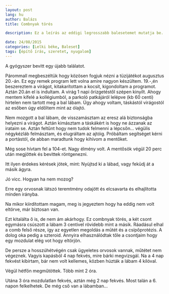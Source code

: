 ```yaml
---
layout: post
lang: hu
author: Balázs
title: Combnyak törés

description: Ez a leírás az eddigi legrosszabb balesetemet mutatja be.

date: 24/08/2015
categories: [Lelki béke, Baleset]
tags: [építő írás, szeretet, nyugalom]
---
```

A gyógyszer bevitt egy újabb találatot.

Párommall megbeszéltük hogy közösen fogjuk nézni a tüzijátékot augusztus 20.-án. Ez egy remek program lett volna amire nagyon készültem. 19.-,én beszereztem a virágot, kitakarítottam a kocsit, kigondoltam a programot. Aztán 20.án el is indultam. A virág 1 napi őrizgetéstől szépen kinyílt. Ahogy mentem kifelé a kollégiumból, a parkoló patkájáról lelépve (kb 60 centi) hirtelen nem tartott meg a bal lábam. Úgy ahogy voltam, táskástól virágostól az esőben úgy eldőltem mint az ólajtó.

Nem mozgott a bal lábam, de visszamásztam az eresz alá biztonságba helyezni a virágot. Aztán kimásztam a táskákért is hogy ne ázzanak az irataim se. Aztán feltűnt hogy nem tudok felmenni a lépcsőn... végülis négykézláb felmásztam, és elugráltam az ajtóig. Próbáltam segítséget kérni a portàstól, de abban maradtunk hogy kihívom a mentőket.

Még sose hívtam fel a 104-et. Nagy élmény volt. A mentősök végül 20 perc után megjöttek és bevittek röntgenezni.

Itt ilyen érdekes kérések jötek,  mint: Nyùjtsd ki a lábad, vagy feküdj át a másik ágyra.

Jó vicc. Hogyan ha nem mozog?

Erre egy orvosnak látszó teremtmény odajött és elcsavarta és elhajlította minden irányba.

Na mikor kiirdítottam magam, meg is jegyeztem hogy ha eddig nem volt eltörve, már biztosan van.

Ezt kitalálta ő is, de nem ám akárhogy. Ez combnyak törés, a két csont egymásra csúszott a lábam 3 centivel rövidebb mint a másik. Ráadásul elhal a comb felső része, így az egyetlen megoldás a mūtét és a csípőprotézis. A dolog oka pedig a szteroid. Annyira elhasználódtak tőle a csontjaim hogy egy mozdulat elég vot hogy eltörjön.

De persze a hosszúhétvégén csak ügyeletes orvosok vannak, műtétet nem végeznek. Vagyis kapásból 4 nap fekvés, mire bárki megvizsgál. Na a 4 nap fekvést kibírtam, bár nem volt kellemes, közben húzták a lábam 4 kilóval.

Végül hétfőn megműtöttek. Több mint 2 óra.

Utána 3 óra mozdulatlan fekvés, aztán még 2 nap fekvés. Most talán a 6. napon felkelhetek. De még cső van a lábamban...